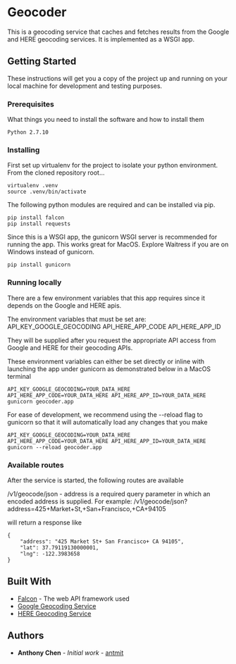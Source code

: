 # Geocoder

This is a geocoding service that caches and fetches results from the Google and HERE geocoding services.  It is implemented
as a WSGI app.

## Getting Started

These instructions will get you a copy of the project up and running on your local machine for development and testing purposes.

### Prerequisites

What things you need to install the software and how to install them

```
Python 2.7.10
```

### Installing

First set up virtualenv for the project to isolate your python environment.  From the cloned repository root...

```
virtualenv .venv
source .venv/bin/activate
```

The following python modules are required and can be installed via pip.

```
pip install falcon
pip install requests
```

Since this is a WSGI app, the gunicorn WSGI server is recommended for running the app.  This works great for MacOS.  Explore Waitress if you are on Windows instead of gunicorn.

```
pip install gunicorn
```

### Running locally

There are a few environment variables that this app requires since it depends on the Google and HERE apis.

The environment variables that must be set are:
API_KEY_GOOGLE_GEOCODING
API_HERE_APP_CODE
API_HERE_APP_ID

They will be supplied after you request the appropriate API access from Google and HERE for their geocoding APIs.

These environment variables can either be set directly or inline with launching the app under gunicorn as demonstrated below in a MacOS terminal

```
API_KEY_GOOGLE_GEOCODING=YOUR_DATA_HERE API_HERE_APP_CODE=YOUR_DATA_HERE API_HERE_APP_ID=YOUR_DATA_HERE gunicorn geocoder.app
```

For ease of development, we recommend using the --reload flag to gunicorn so that it will automatically load any changes that you make

 ```
API_KEY_GOOGLE_GEOCODING=YOUR_DATA_HERE API_HERE_APP_CODE=YOUR_DATA_HERE API_HERE_APP_ID=YOUR_DATA_HERE gunicorn --reload geocoder.app
```

### Available routes

After the service is started, the following routes are available

/v1/geocode/json - address is a required query parameter in which an encoded address is supplied.
For example: /v1/geocode/json?address=425+Market+St,+San+Francisco,+CA+94105

will return a response like
```
{
    "address": "425 Market St+ San Francisco+ CA 94105", 
    "lat": 37.79119130000001, 
    "lng": -122.3983658
}
```

## Built With

* [Falcon](https://falconframework.org/) - The web API framework used 
* [Google Geocoding Service](https://developers.google.com/maps/documentation/geocoding/start)
* [HERE Geocoding Service](https://developer.here.com/documentation/geocoder/topics/quick-start.html)

## Authors

* **Anthony Chen** - *Initial work* - [antmit](https://github.com/antmit)
